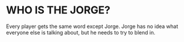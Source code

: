 # WHO IS THE JORGE?
Every player gets the same word except Jorge. Jorge has no idea what everyone else is talking about, but he needs to try to blend in.
